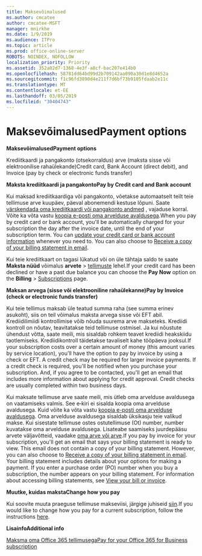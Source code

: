 ```yaml
---
title: Maksevõimalused
ms.author: cmcatee
author: cmcatee-MSFT
manager: mnirkhe
ms.date: 1/9/2019
ms.audience: ITPro
ms.topic: article
ms.prod: office-online-server
ROBOTS: NOINDEX, NOFOLLOW
localization_priority: Priority
ms.assetid: 352a02d7-1368-4e3f-a8cf-bac207e414b0
ms.openlocfilehash: 58781dd64bd99d2b709142aa090a30d1e8d4652a
ms.sourcegitcommit: f1c96fd3890d4e211f7d6bf73b9105fdaab2e11c
ms.translationtype: MT
ms.contentlocale: et-EE
ms.lasthandoff: 03/05/2019
ms.locfileid: "30404743"
---
```

# <a name="payment-options"></a><span data-ttu-id="505f6-102">Maksevõimalused</span><span class="sxs-lookup"><span data-stu-id="505f6-102">Payment options</span></span>

 <span data-ttu-id="505f6-103">**Maksevõimalused**</span><span class="sxs-lookup"><span data-stu-id="505f6-103">**Payment options**</span></span>
  
<span data-ttu-id="505f6-104">Krediitkaardi ja pangakonto (otsekorraldus) arve (maksta sisse või elektroonilise rahaülekande)</span><span class="sxs-lookup"><span data-stu-id="505f6-104">Credit card, Bank Account (direct debit), and Invoice (pay by check or electronic funds transfer)</span></span>
  
 <span data-ttu-id="505f6-105">**Maksta krediitkaardi ja pangakonto**</span><span class="sxs-lookup"><span data-stu-id="505f6-105">**Pay by Credit card and Bank account**</span></span>
  
<span data-ttu-id="505f6-p101">Kui maksad krediitkaardiga või pangakonto, võetakse automaatselt teilt teie tellimuse arve kuupäev, päeval abonemendi kestuse lõpuni. Saate [värskendada oma krediitkaardi või pangakonto andmed](https://docs.microsoft.com/office365/admin/subscriptions-and-billing/add-update-or-remove-credit-card-or-bank-account?view=o365-worldwide) , vajaduse korral. Võite ka võta vastu [koopia e-posti oma arvelduse avaldusega](https://docs.microsoft.com/office365/admin/subscriptions-and-billing/pay-for-your-subscription?view=o365-worldwide#receive-a-copy-of-your-billing-statement-in-email).</span><span class="sxs-lookup"><span data-stu-id="505f6-p101">When you pay by credit card or bank account, you'll be automatically charged for your subscription the day after the invoice date, until the end of your subscription term. You can [update your credit card or bank account information](https://docs.microsoft.com/office365/admin/subscriptions-and-billing/add-update-or-remove-credit-card-or-bank-account?view=o365-worldwide) whenever you need to. You can also choose to [Receive a copy of your billing statement in email](https://docs.microsoft.com/office365/admin/subscriptions-and-billing/pay-for-your-subscription?view=o365-worldwide#receive-a-copy-of-your-billing-statement-in-email).</span></span>
  
<span data-ttu-id="505f6-109">Kui teie krediitkaart on tagasi lükatud või on üle tähtaja saldo te saate **Maksta nüüd** võimalus **arvete** \> [tellimuste](https://portal.office.com/adminportal/home#/subscriptions) lehel.</span><span class="sxs-lookup"><span data-stu-id="505f6-109">If your credit card has been declined or have a past due balance you can choose the **Pay Now** option on the **Billing** \> [Subscriptions](https://portal.office.com/adminportal/home#/subscriptions) page.</span></span> 
  
 <span data-ttu-id="505f6-110">**Maksan arvega (sisse või elektrooniline rahaülekanne)**</span><span class="sxs-lookup"><span data-stu-id="505f6-110">**Pay by Invoice (check or electronic funds transfer)**</span></span>
  
<span data-ttu-id="505f6-p102">Kui teie tellimus maksab üle teatud summa raha (see summa erinev asukoht), siis on teil võimalus maksta arvega sisse või EFT abil. Krediidilimiidi kontrollimise võib nõuda suurema arve makseteks. Krediidi kontroll on nõutav, teavitatakse teid tellimuse ostmisel. Ja kui nõustute ühendust võtta, saate meili, mis sisaldab rohkem teavet krediidi heakskiidu taotlemiseks. Krediidikontroll täidetakse tavaliselt kahe tööpäeva jooksul.</span><span class="sxs-lookup"><span data-stu-id="505f6-p102">If your subscription costs over a certain amount of money (this amount varies by service location), you'll have the option to pay by invoice by using a check or EFT. A credit check may be required for larger invoice payments. If a credit check is required, you'll be notified when you purchase your subscription. And, if you agree to be contacted, you'll get an email that includes more information about applying for credit approval. Credit checks are usually completed within two business days.</span></span>
  
<span data-ttu-id="505f6-p103">Kui maksate tellimuse arve saate meili, mis ütleb oma arvelduse avaldusega on vaatamiseks valmis. See e‑kiri ei sisalda koopia oma arvelduse avaldusega. Kuid võite ka võta vastu [koopia e-posti oma arvelduse avaldusega](https://docs.microsoft.com/office365/admin/subscriptions-and-billing/pay-for-your-subscription?view=o365-worldwide#receive-a-copy-of-your-billing-statement-in-email). Oma arvelduse avaldusega sisaldab üksikasju teie valikud makse. Kui sisestate tellimuse ostes ostutellimuse (Ot) number, number kuvatakse oma arvelduse avaldusega. Lisateabe saamiseks juurdepääsu arvete väljavõtteid, vaadake [oma arve või arve](https://docs.microsoft.com/office365/admin/subscriptions-and-billing/view-your-bill-or-invoice?view=o365-worldwide).</span><span class="sxs-lookup"><span data-stu-id="505f6-p103">If you pay by invoice for your subscription, you'll get an email that says your billing statement is ready to view. This email does not contain a copy of your billing statement. However, you can also choose to [Receive a copy of your billing statement in email](https://docs.microsoft.com/office365/admin/subscriptions-and-billing/pay-for-your-subscription?view=o365-worldwide#receive-a-copy-of-your-billing-statement-in-email). Your billing statement includes details about your options for making a payment. If you enter a purchase order (PO) number when you buy a subscription, the number appears on your billing statement. For information about accessing billing statements, see [View your bill or invoice](https://docs.microsoft.com/office365/admin/subscriptions-and-billing/view-your-bill-or-invoice?view=o365-worldwide).</span></span>
  
 <span data-ttu-id="505f6-122">**Muutke, kuidas maksta**</span><span class="sxs-lookup"><span data-stu-id="505f6-122">**Change how you pay**</span></span>
  
<span data-ttu-id="505f6-123">Kui soovite muuta praeguse tellimuse makseviisi, järgige juhiseid [siin](https://docs.microsoft.com/office365/admin/subscriptions-and-billing/change-payment-method?view=o365-worldwide).</span><span class="sxs-lookup"><span data-stu-id="505f6-123">If you would like to change how you pay for a current subscription, follow the instructions [here](https://docs.microsoft.com/office365/admin/subscriptions-and-billing/change-payment-method?view=o365-worldwide).</span></span>
  
 <span data-ttu-id="505f6-124">**Lisainfo**</span><span class="sxs-lookup"><span data-stu-id="505f6-124">**Additional info**</span></span>
  
[<span data-ttu-id="505f6-125">Maksma oma Office 365 tellimusega</span><span class="sxs-lookup"><span data-stu-id="505f6-125">Pay for your Office 365 for Business subscription</span></span>](https://docs.microsoft.com/office365/admin/subscriptions-and-billing/pay-for-your-subscription?view=o365-worldwide)
  

